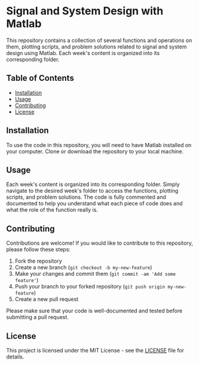 # Signal and System Design with Matlab

This repository contains a collection of several functions and operations on them, plotting scripts, and problem solutions related to signal and system design using Matlab. Each week's content is organized into its corresponding folder.

## Table of Contents

- [Installation](#installation)
- [Usage](#usage)
- [Contributing](#contributing)
- [License](#license)

## Installation

To use the code in this repository, you will need to have Matlab installed on your computer. Clone or download the repository to your local machine.

## Usage

Each week's content is organized into its corresponding folder. Simply navigate to the desired week's folder to access the functions, plotting scripts, and problem solutions. The code is fully commented and documented to help you understand what each piece of code does and what  the role of the function really is.

## Contributing

Contributions are welcome! If you would like to contribute to this repository, please follow these steps:

1. Fork the repository
2. Create a new branch (`git checkout -b my-new-feature`)
3. Make your changes and commit them (`git commit -am 'Add some feature'`)
4. Push your branch to your forked repository (`git push origin my-new-feature`)
5. Create a new pull request

Please make sure that your code is well-documented and tested before submitting a pull request.

## License

This project is licensed under the MIT License - see the [LICENSE](LICENSE) file for details.
